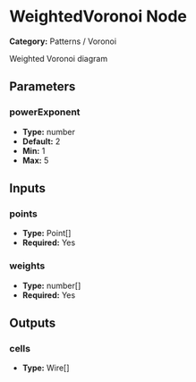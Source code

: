 
# WeightedVoronoi Node

**Category:** Patterns / Voronoi

Weighted Voronoi diagram

## Parameters


### powerExponent
- **Type:** number
- **Default:** 2
- **Min:** 1
- **Max:** 5



## Inputs


### points
- **Type:** Point[]
- **Required:** Yes



### weights
- **Type:** number[]
- **Required:** Yes



## Outputs


### cells
- **Type:** Wire[]




